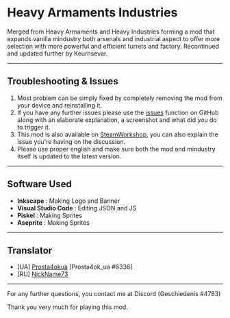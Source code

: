 


# Heavy Armaments Industries
Merged from Heavy Armaments and Heavy Industries forming a mod that expands vanilla mindustry both arsenals and industrial aspect to offer more selection with more powerful and efficient turrets and factory. Recontinued and updated further by Keurhsevar.


--- 



## Troubleshooting & Issues
1. Most problem can be simply fixed by completely removing the mod from your device and reinstalling it.
2. If you have any further issues please use the [issues](https://github.com/Eschatologue/Heavy-Armaments-Industries/issues) function on GitHub along with an elaborate explanation, a screenshot and what did you do to trigger it.
3. This mod is also available on [SteamWorkshop](https://steamcommunity.com/sharedfiles/filedetails/?id=2089324405), you can also explain the issue you're having on the discussion.
4. Please use proper english and make sure both the mod and mindustry itself is updated to the latest version.

---

## Software Used
- **Inkscape** : Making Logo and Banner
- **Visual Studio Code** : Editing JSON and JS
- **Piskel** : Making Sprites
- **Aseprite** : Making Sprites

---
## Translator
-  [UA] [Prosta4okua](https://github.com/Prosta4okua) [Prosta4ok_ua #6336]
-  [RU] [NickName73](https://github.com/NickName73)
---
For any further questions, you contact me at Discord (Geschiedenis #4783)

Thank you very much for playing this mod.


